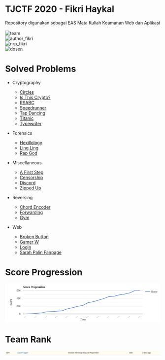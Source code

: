 # TJCTF 2020 - Fikri Haykal
 Repository digunakan sebagai EAS Mata Kuliah Keamanan Web dan Aplikasi<br />
 <br />
 ![team](https://img.shields.io/badge/Team-LoyalFragger-00a69a)<br />
 ![author_fikri](https://img.shields.io/badge/Author-Fikri%20Haykal-00a69a)<br />
 ![nrp_fikri](https://img.shields.io/badge/NRP-05311840000006-00a69a)<br />
 ![dosen](https://img.shields.io/badge/Lecturers-Mr.%20Ridho%20Rahman%20Hariadi,%20S.Kom.,%20M.Sc.-00a69a)
 
# Solved Problems
 - Cryptography
   - [Circles](https://github.com/fikrihaykal/WriteUp_TJCTF2020_05311840000006_FikriHaykal/blob/master/Cryptography/Circles/)
   - [Is This Crypto?](https://github.com/fikrihaykal/WriteUp_TJCTF2020_05311840000006_FikriHaykal/blob/master/Cryptography/Is%20This%20Crypto?/)
   - [RSABC](https://github.com/fikrihaykal/WriteUp_TJCTF2020_05311840000006_FikriHaykal/blob/master/Cryptography/RSABC/)
   - [Speedrunner](https://github.com/fikrihaykal/WriteUp_TJCTF2020_05311840000006_FikriHaykal/blob/master/Cryptography/Speedrunner/)
   - [Tap Dancing](https://github.com/fikrihaykal/WriteUp_TJCTF2020_05311840000006_FikriHaykal/blob/master/Cryptography/Tap%20Dancing/)
   - [Titanic](https://github.com/fikrihaykal/WriteUp_TJCTF2020_05311840000006_FikriHaykal/blob/master/Cryptography/Titanic/)
   - [Typewriter](https://github.com/fikrihaykal/WriteUp_TJCTF2020_05311840000006_FikriHaykal/blob/master/Cryptography/Typewriter/)
   
 - Forensics
   - [Hexillology](https://github.com/fikrihaykal/WriteUp_TJCTF2020_05311840000006_FikriHaykal/blob/master/Forensics/Hexillology/)
   - [Ling Ling](https://github.com/fikrihaykal/WriteUp_TJCTF2020_05311840000006_FikriHaykal/blob/master/Forensics/Ling%20Ling/)
   - [Rap God](https://github.com/fikrihaykal/WriteUp_TJCTF2020_05311840000006_FikriHaykal/blob/master/Forensics/Rap%20God/)
   
 - Miscellaneous
   - [A First Step](https://github.com/fikrihaykal/WriteUp_TJCTF2020_05311840000006_FikriHaykal/blob/master/Miscellaneous/A%20First%20Step/)
   - [Censorship](https://github.com/fikrihaykal/WriteUp_TJCTF2020_05311840000006_FikriHaykal/blob/master/Miscellaneous/Censorship/)
   - [Discord](https://github.com/fikrihaykal/WriteUp_TJCTF2020_05311840000006_FikriHaykal/blob/master/Miscellaneous/Discord/)
   - [Zipped Up](https://github.com/fikrihaykal/WriteUp_TJCTF2020_05311840000006_FikriHaykal/blob/master/Miscellaneous/Zipped%20Up/)
   
 - Reversing
   - [Chord Encoder](https://github.com/fikrihaykal/WriteUp_TJCTF2020_05311840000006_FikriHaykal/blob/master/Reversing/Chord%20Encoder/)
   - [Forwarding](https://github.com/fikrihaykal/WriteUp_TJCTF2020_05311840000006_FikriHaykal/blob/master/Reversing/Forwarding/)
   - [Gym](https://github.com/fikrihaykal/WriteUp_TJCTF2020_05311840000006_FikriHaykal/blob/master/Reversing/Gym/)
   
 - Web
   - [Broken Button](https://github.com/fikrihaykal/WriteUp_TJCTF2020_05311840000006_FikriHaykal/blob/master/Web/Broken%20Button/)
   - [Gamer W](https://github.com/fikrihaykal/WriteUp_TJCTF2020_05311840000006_FikriHaykal/blob/master/Web/Gamer%20W/)
   - [Login](https://github.com/fikrihaykal/WriteUp_TJCTF2020_05311840000006_FikriHaykal/blob/master/Web/Login/)
   - [Sarah Palin Fanpage](https://github.com/fikrihaykal/WriteUp_TJCTF2020_05311840000006_FikriHaykal/blob/master/Web/Sarah%20Palin%20Fanpage/)
   
# Score Progression
  ![score](https://github.com/fikrihaykal/WriteUp_TJCTF2020_05311840000006_FikriHaykal/blob/master/src/Score.png?raw=True)
  
# Team Rank
  ![rank](https://github.com/fikrihaykal/WriteUp_TJCTF2020_05311840000006_FikriHaykal/blob/master/src/Rank.png?raw=True)
